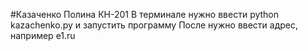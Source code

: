 #Казаченко Полина КН-201
В терминале нужно ввести python kazachenko.py и запустить программу
После нужно ввести адрес, например e1.ru
